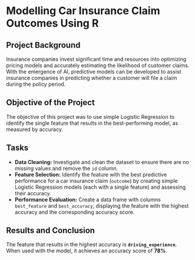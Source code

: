 # Modelling Car Insurance Claim Outcomes Using R

## Project Background
Insurance companies invest significant time and resources into optimizing pricing models and accurately estimating the likelihood of customer claims. With the emergence of AI, predictive models can be developed to assist insurance companies in predicting whether a customer will file a claim during the policy period.

## Objective of the Project
The objective of this project was to use simple Logistic Regression to identify the single feature that results in the best-performing model, as measured by accuracy.

## Tasks
- **Data Cleaning:** Investigate and clean the dataset to ensure there are no missing values and remove the `id` column.
- **Feature Selection:** Identify the feature with the best predictive performance for a car insurance claim (`outcome`) by creating simple Logistic Regression models (each with a single feature) and assessing their accuracy.
- **Performance Evaluation:** Create a data frame with columns `best_feature` and `best_accuracy`, displaying the feature with the highest accuracy and the corresponding accuracy score.

## Results and Conclusion
The feature that results in the highest accuracy is **`driving_experience`**. When used with the model, it achieves an accuracy score of **78%**.


